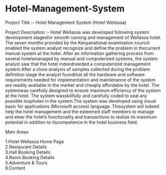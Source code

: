 # Hotel-Management-System

Project Title :- Hotel Management System (Hotel Wellassa)


Project Description :- Hotel Wellassa was developed following system development stagesfor smooth running and management of Wellassa hotel. The seven months provided by the Kenyanational examination council enabled the system analyst recognize and define the problem in thecurrent manual system at the hotel. After an information gathering process from several hotelsmanaged by manual and computerized systems, the system analyst saw that the hotel indeedneeded a computerized management system.After a close analysis of samples collected during the problem definition stage the analyst foundthat all the hardware and software requirements needed for implementation and maintenance of the system are readily available in the market and cheaply affordable by the hotel. The systemwas carefully designed to ensure maximum efficiency of the system at the hotel. The system wasskillfully and carefully coded to seal any possible loopholes in the system.The system was developed using visual basic for applications (Microsoft access) language. Thissystem will indeed help the hotel management and the esteemed staff members to manage and steer the hotel’s functionality and transactions to realize its maximum potential in addition to itscompetence in the hotel business field.


Main Areas

1.Hotel Wellassa Home Page                                                                                                                 
2.Restaurant Details                                                                                                                       
3.Hall Booking Details                                                                                                                     
4.Room Booking Details                                                                                                                     
5.Adventure & Tours                                                                                                                       
6.Content                                                                                                                                           
